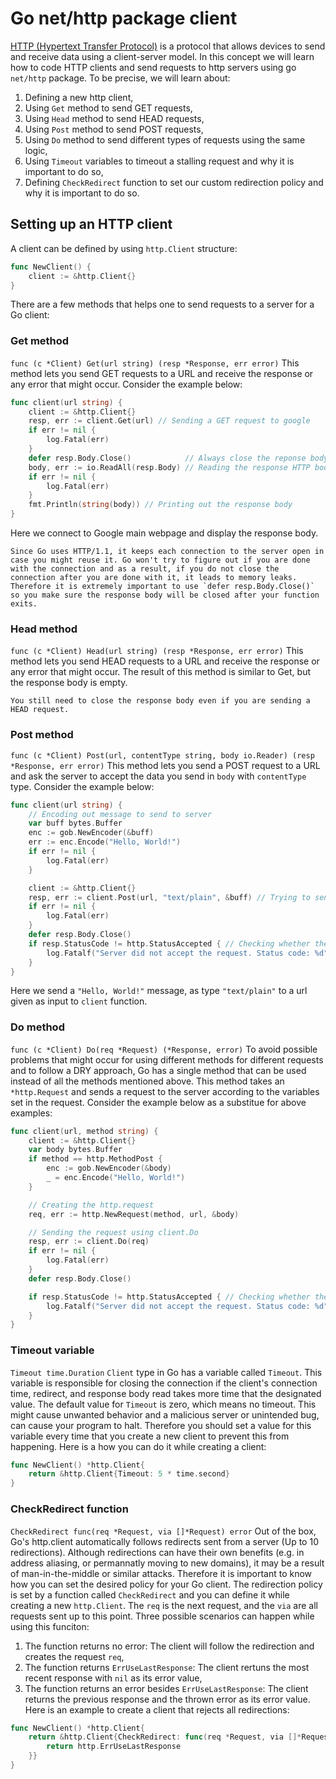 # Go net/http package client

[HTTP (Hypertext Transfer Protocol)](https://www.cloudflare.com/learning/ddos/glossary/hypertext-transfer-protocol-http/) is a protocol that allows devices to send and receive data using a client-server model.
In this concept we will learn how to code HTTP clients and send requests to http servers using go `net/http` package. To be precise, we will learn about:
1. Defining a new http client,
2. Using `Get` method to send GET requests,
3. Using `Head` method to send HEAD requests,
4. Using `Post` method to send POST requests,
5. Using `Do` method to send different types of requests using the same logic,
6. Using `Timeout` variables to timeout a stalling request and why it is important to do so,
7. Defining `CheckRedirect` function to set our custom redirection policy and why it is important to do so.

## Setting up an HTTP client

A client can be defined by using `http.Client` structure:
```go
func NewClient() {
    client := &http.Client{}
}
```
There are a few methods that helps one to send requests to a server for a Go client:

### Get method

`func (c *Client) Get(url string) (resp *Response, err error)`
This method lets you send GET requests to a URL and receive the response or any error that might occur. Consider the example below:

```go
func client(url string) {
	client := &http.Client{}
	resp, err := client.Get(url) // Sending a GET request to google
	if err != nil {
		log.Fatal(err)
	}
	defer resp.Body.Close()            // Always close the reponse body after checking for any errors
	body, err := io.ReadAll(resp.Body) // Reading the response HTTP body
	if err != nil {
		log.Fatal(err)
	}
	fmt.Println(string(body)) // Printing out the response body
}
```

Here we connect to Google main webpage and display the response body.

~~~~exercism/caution
Since Go uses HTTP/1.1, it keeps each connection to the server open in case you might reuse it. Go won't try to figure out if you are done with the connection and as a result, if you do not close the connection after you are done with it, it leads to memory leaks. Therefore it is extremely important to use `defer resp.Body.Close()` so you make sure the response body will be closed after your function exits. 
~~~~

### Head method

`func (c *Client) Head(url string) (resp *Response, err error)`
This method lets you send HEAD requests to a URL and receive the response or any error that might occur. The result of this method is similar to Get, but the response body is empty.

~~~~exercism/note
You still need to close the response body even if you are sending a HEAD request.  
~~~~

### Post method

`func (c *Client) Post(url, contentType string, body io.Reader) (resp *Response, err error)`
This method lets you send a POST request to a URL and ask the server to accept the data you send in `body` with `contentType` type. Consider the example below:

```go
func client(url string) {
	// Encoding out message to send to server
	var buff bytes.Buffer
	enc := gob.NewEncoder(&buff)
	err := enc.Encode("Hello, World!")
	if err != nil {
		log.Fatal(err)
	}

	client := &http.Client{}
	resp, err := client.Post(url, "text/plain", &buff) // Trying to send the message
	if err != nil {
		log.Fatal(err)
	}
	defer resp.Body.Close()
	if resp.StatusCode != http.StatusAccepted { // Checking whether the server accepted the request
		log.Fatalf("Server did not accept the request. Status code: %d", resp.StatusCode)
	}
}
```
Here we send a `"Hello, World!"` message, as type `"text/plain"` to a url given as input to `client` function.

### Do method

`func (c *Client) Do(req *Request) (*Response, error)`
To avoid possible problems that might occur for using different methods for different requests and to follow a DRY approach, Go has a single method that can be used instead of all the methods mentioned above.
This method takes an `*http.Request` and sends a request to the server according to the variables set in the request. Consider the example below as a substitue for above examples:
```go
func client(url, method string) {
	client := &http.Client{}
	var body bytes.Buffer
	if method == http.MethodPost {
		enc := gob.NewEncoder(&body)
		_ = enc.Encode("Hello, World!")
	}

	// Creating the http.request
	req, err := http.NewRequest(method, url, &body)

	// Sending the request using client.Do
	resp, err := client.Do(req)
	if err != nil {
		log.Fatal(err)
	}
	defer resp.Body.Close()

	if resp.StatusCode != http.StatusAccepted { // Checking whether the server accepted the request
		log.Fatalf("Server did not accept the request. Status code: %d", resp.StatusCode)
	}
}
```

### Timeout variable

`Timeout time.Duration`
`Client` type in Go has a variable called `Timeout`. This variable is responsible for closing the connection if the client's connection time, redirect, and response body read takes more time that the designated value. The default value for `Timeout` is zero, which means no timeout. This might cause unwanted behavior and a malicious server or unintended bug, can cause your program to halt. Therefore you should set a value for this variable every time that you create a new client to prevent this from happening. Here is a how you can do it while creating a client:
```go
func NewClient() *http.Client{
    return &http.Client{Timeout: 5 * time.second}
}
```

### CheckRedirect function

`CheckRedirect func(req *Request, via []*Request) error`
Out of the box, Go's http.client automatically follows redirects sent from a server (Up to 10 redirections). Although redirections can have their own benefits (e.g. in address aliasing, or permannatly moving to new domains), it may be a result of man-in-the-middle or similar attacks. Therefore it is important to know how you can set the desired policy for your Go client. The redirection policy is set by a function called `CheckRedirect` and you can define it while creating a new `http.Client`. The `req` is the next request, and the `via` are all requests sent up to this point. Three possible scenarios can happen while using this funciton:
1. The function returns no error: The client will follow the redirection and creates the request `req`,
2. The function returns `ErrUseLastResponse`: The client rertuns the most recent response with `nil` as its error value,
3. The function returns an error besides `ErrUseLastResponse`: The client returns the previous response and the thrown error as its error value.
Here is an example to create a client that rejects all redirections:
```go
func NewClient() *http.Client{
    return &http.Client{CheckRedirect: func(req *Request, via []*Request) error {
        return http.ErrUseLastResponse 
    }}
}
```